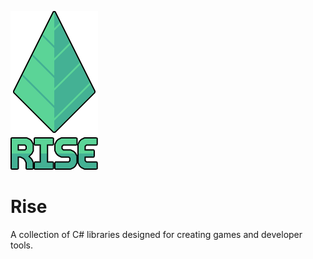 [logo]: Assets/logo_large.png
![Rise Logo][logo]

# Rise
A collection of C# libraries designed for creating games and developer tools.

